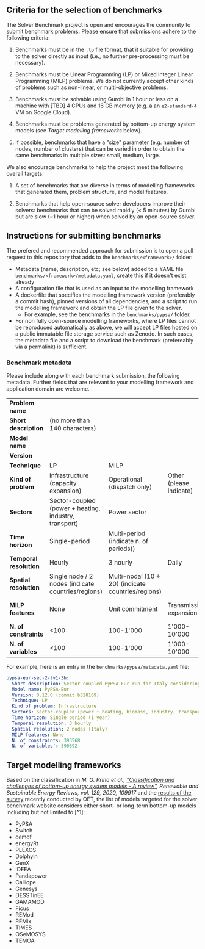 ## Criteria for the selection of benchmarks

The Solver Benchmark project is open and encourages the community to submit benchmark problems. Please ensure that submissions adhere to the following criteria:

1. Benchmarks must be in the `.lp` file format, that it suitable for providing to the solver directly as input (i.e., no further pre-processing must be necessary).

1. Benchmarks must be Linear Programming (LP) or Mixed Integer Linear Programming (MILP) problems. We do not currently accept other kinds of problems such as non-linear, or multi-objective problems.

1. Benchmarks must be solvable using Gurobi in 1 hour or less on a machine with [TBD] 4 CPUs and 16 GB memory (e.g. a an `e2-standard-4` VM on Google Cloud).

1. Benchmarks must be problems generated by bottom-up energy system models (see *Target modelling frameworks* below).

1. If possible, benchmarks that have a "size" parameter (e.g. number of nodes, number of clusters) that can be varied in order to obtain the same benchmarks in multiple sizes: small, medium, large.

We also encourage benchmarks to help the project meet the following overall targets:

1. A set of benchmarks that are diverse in terms of modelling frameworks that generated them, problem structure, and model features.

1. Benchmarks that help open-source solver developers improve their solvers: benchmarks that can be solved rapidly (< 5 minutes) by Gurobi but are slow (~1 hour or higher) when solved by an open-source solver.

## Instructions for submitting benchmarks

The prefered and recommended approach for submission is to open a pull request to this repository that adds to the `benchmarks/<framework>/` folder:
- Metadata (name, description, etc; see below) added to a YAML file `benchmarks/<framework>/metadata.yaml`, create this if it doesn't exist already
- A configuration file that is used as an input to the modelling framework
- A dockerfile that specifies the modelling framework version (preferably a commit hash), pinned versions of all dependencies, and a script to run the modelling framework and obtain the LP file given to the solver.
    - For example, see the benchmarks in the `benchmarks/pypsa/` folder.
- For non fully open-source modelling frameworks, where LP files cannot be reproduced automatically as above, we will accept LP files hosted on a public immutable file storage service such as Zenodo. In such cases, the metadata file and a script to download the benchmark (prefereably via a permalink) is sufficient.

### Benchmark metadata

Please include along with each benchmark submission, the following metadata. Further fields that are relevant to your modelling framework and application domain are welcome.

||||||||
| -- | -- | -- | -- | -- | -- | -- |
| **Problem name** |
| **Short description** | (no more than 140 characters) |
| **Model name** |
| **Version** |
| **Technique** | LP | MILP |
| **Kind of problem** | Infrastructure (capacity expansion) | Operational (dispatch only) | Other (please indicate) |
| **Sectors** | Sector-coupled (power + heating, industry, transport) | Power sector |
| **Time horizon** | Single-period | Multi-period (indicate n. of periods)) |
| **Temporal resolution** | Hourly | 3 hourly | Daily | Yearly |
| **Spatial resolution** | Single node / 2 nodes (indicate countries/regions) | Multi-nodal (10 $\div$ 20) (indicate countries/regions) |
| **MILP features** | None | Unit commitment | Transmission expansion | Other (please indicate) |
| **N. of constraints** | <100| 100-1'000| 1'000-10'000| 10'000-100'000| 100'000-1'000'000 | 1'000'000-10'000'000 |
| **N. of variables** | <100| 100-1'000| 1'000-10'000| 10'000-100'000| 100'000-1'000'000 | 1'000'000-10'000'000 |

For example, here is an entry in the `benchmarks/pypsa/metadata.yaml` file:

```yaml
pypsa-eur-sec-2-lv1-3h:
  Short description: Sector-coupled PyPSA-Eur run for Italy considering 2050 as single planning horizon (LP, lot of variables, strongly intermeshed constraints)
  Model name: PyPSA-Eur
  Version: 0.12.0 (commit b328169)
  Technique: LP
  Kind of problem: Infrastructure
  Sectors: Sector-coupled (power + heating, biomass, industry, transport)
  Time horizon: Single period (1 year)
  Temporal resolution: 3 hourly
  Spatial resolution: 2 nodes (Italy)
  MILP features: None
  N. of constraints: 393568
  N. of variables': 390692
```

## Target modelling frameworks

Based on the classification in *M. G. Prina et al., ["Classification and challenges of bottom-up energy system models - A review"](https://www.sciencedirect.com/science/article/pii/S1364032120302082), Renewable and Sustainable Energy Reviews, vol. 129, 2020, 109917* and the [results of the survey](https://zenodo.org/records/13354034) recently conducted by OET, the list of models targeted for the solver benchmark website considers either short- or long-term bottom-up models including but not limited to [^1]:
- PyPSA
- Switch
- oemof
- energyRt
- PLEXOS
- Dolphyin
- GenX
- IDEEA
- Pandapower
- Calliope
- Genesys
- DESSTinEE
- GAMAMOD
- Ficus
- REMod
- REMix
- TIMES
- OSeMOSYS
- TEMOA
